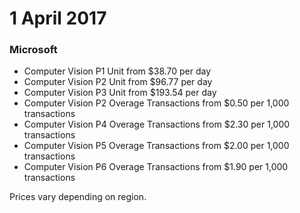 # 1 April 2017

### Microsoft

- Computer Vision P1 Unit from $38.70 per day
- Computer Vision P2 Unit from $96.77 per day
- Computer Vision P3 Unit from $193.54 per day
- Computer Vision P2 Overage Transactions from $0.50 per 1,000 transactions
- Computer Vision P4 Overage Transactions from $2.30 per 1,000 transactions
- Computer Vision P5 Overage Transactions from $2.00 per 1,000 transactions
- Computer Vision P6 Overage Transactions from $1.90 per 1,000 transactions

Prices vary depending on region.